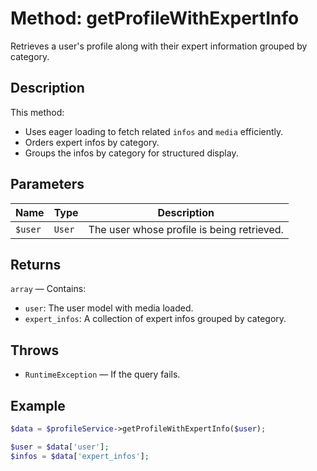 # Method: getProfileWithExpertInfo

Retrieves a user's profile along with their expert information grouped by category.

## Description
This method:
- Uses eager loading to fetch related `infos` and `media` efficiently.
- Orders expert infos by category.
- Groups the infos by category for structured display.

## Parameters
| Name    | Type   | Description                        |
|---------|--------|------------------------------------|
| `$user` | `User` | The user whose profile is being retrieved. |

## Returns
`array` — Contains:
- `user`: The user model with media loaded.
- `expert_infos`: A collection of expert infos grouped by category.

## Throws
- `RuntimeException` — If the query fails.

## Example
```php
$data = $profileService->getProfileWithExpertInfo($user);

$user = $data['user'];
$infos = $data['expert_infos'];
